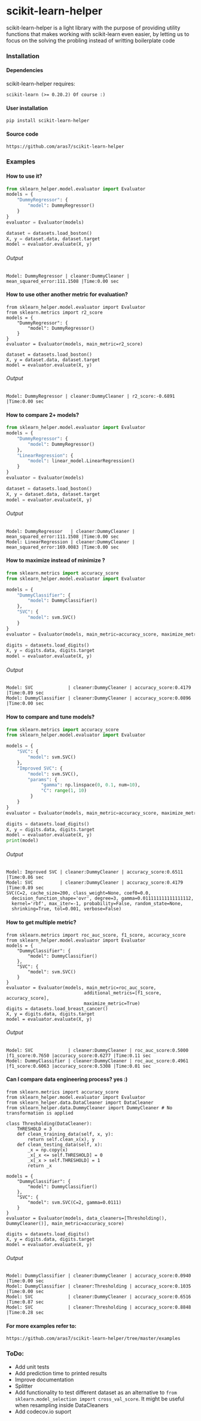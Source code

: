 scikit-learn-helper
============

scikit-learn-helper is a light library with the purpose of providing utility functions that makes working with scikit-learn even easier, by letting us to focus on the solving the probling instead of writting boilerplate code

### Installation

#### Dependencies
scikit-learn-helper requires:

    scikit-learn (>= 0.20.2) Of course :)

#### User installation


    pip install scikit-learn-helper


#### Source code


    https://github.com/aras7/scikit-learn-helper

### Examples

#### How to use it?

```python
from sklearn_helper.model.evaluator import Evaluator
models = {
    "DummyRegressor": {
        "model": DummyRegressor()
    }
}
evaluator = Evaluator(models)

dataset = datasets.load_boston()
X, y = dataset.data, dataset.target
model = evaluator.evaluate(X, y)
```

###### Output

```
Model: DummyRegressor | cleaner:DummyCleaner | mean_squared_error:111.1508 |Time:0.00 sec
```

#### How to use other another metric for evaluation?
```
from sklearn_helper.model.evaluator import Evaluator
from sklearn.metrics import r2_score
models = {
    "DummyRegressor": {
        "model": DummyRegressor()
    }
}
evaluator = Evaluator(models, main_metric=r2_score)

dataset = datasets.load_boston()
X, y = dataset.data, dataset.target
model = evaluator.evaluate(X, y)
```

###### Output
```
Model: DummyRegressor | cleaner:DummyCleaner | r2_score:-0.6891 |Time:0.00 sec
```

#### How to compare 2+ models?

```python
from sklearn_helper.model.evaluator import Evaluator
models = {
    "DummyRegressor": {
        "model": DummyRegressor()
    }, 
    "LinearRegression": {
        "model": linear_model.LinearRegression()
    }
}
evaluator = Evaluator(models)

dataset = datasets.load_boston()
X, y = dataset.data, dataset.target
model = evaluator.evaluate(X, y)

```

###### Output

```
Model: DummyRegressor   | cleaner:DummyCleaner | mean_squared_error:111.1508 |Time:0.00 sec
Model: LinearRegression | cleaner:DummyCleaner | mean_squared_error:169.0083 |Time:0.00 sec
```

#### How to maximize instead of minimize ?

```python
from sklearn.metrics import accuracy_score
from sklearn_helper.model.evaluator import Evaluator

models = {
    "DummyClassifier": {
        "model": DummyClassifier()
    },
    "SVC": {
        "model": svm.SVC()
    }
}
evaluator = Evaluator(models, main_metric=accuracy_score, maximize_metric=True)

digits = datasets.load_digits()
X, y = digits.data, digits.target
model = evaluator.evaluate(X, y)
```

###### Output

```
Model: SVC             | cleaner:DummyCleaner | accuracy_score:0.4179 |Time:0.89 sec
Model: DummyClassifier | cleaner:DummyCleaner | accuracy_score:0.0896 |Time:0.00 sec
```

#### How to compare and tune models?
```python
from sklearn.metrics import accuracy_score
from sklearn_helper.model.evaluator import Evaluator

models = {
    "SVC": {
        "model": svm.SVC()
    },
    "Improved SVC": {
        "model": svm.SVC(),
        "params": {
             "gamma": np.linspace(0, 0.1, num=10),
             "C": range(1, 10)
         }
    }
}
evaluator = Evaluator(models, main_metric=accuracy_score, maximize_metric=True)

digits = datasets.load_digits()
X, y = digits.data, digits.target
model = evaluator.evaluate(X, y)
print(model)
```

###### Output
```
Model: Improved SVC | cleaner:DummyCleaner | accuracy_score:0.6511 |Time:0.86 sec
Model: SVC          | cleaner:DummyCleaner | accuracy_score:0.4179 |Time:0.89 sec
SVC(C=2, cache_size=200, class_weight=None, coef0=0.0,
  decision_function_shape='ovr', degree=3, gamma=0.011111111111111112,
  kernel='rbf', max_iter=-1, probability=False, random_state=None,
  shrinking=True, tol=0.001, verbose=False)
```


#### How to get multiple metric?
```
from sklearn.metrics import roc_auc_score, f1_score, accuracy_score
from sklearn_helper.model.evaluator import Evaluator
models = {
    "DummyClassifier": {
        "model": DummyClassifier()
    },
    "SVC": {
        "model": svm.SVC()
    }
}
evaluator = Evaluator(models, main_metric=roc_auc_score, 
                             additional_metrics=[f1_score, accuracy_score], 
                             maximize_metric=True)
digits = datasets.load_breast_cancer()
X, y = digits.data, digits.target
model = evaluator.evaluate(X, y)
```

###### Output
```
Model: SVC             | cleaner:DummyCleaner | roc_auc_score:0.5000 |f1_score:0.7650 |accuracy_score:0.6277 |Time:0.11 sec
Model: DummyClassifier | cleaner:DummyCleaner | roc_auc_score:0.4961 |f1_score:0.6063 |accuracy_score:0.5308 |Time:0.01 sec
```

#### Can I compare data engineering process? yes :)
```
from sklearn.metrics import accuracy_score
from sklearn_helper.model.evaluator import Evaluator
from sklearn_helper.data.DataCleaner import DataCleaner
from sklearn_helper.data.DummyCleaner import DummyCleaner # No transformation is applied

class Thresholding(DataCleaner):
    THRESHOLD = 3
    def clean_training_data(self, x, y):
        return self.clean_x(x), y
    def clean_testing_data(self, x):
        _x = np.copy(x)
        _x[_x <= self.THRESHOLD] = 0
        _x[_x > self.THRESHOLD] = 1
        return _x

models = {
    "DummyClassifier": {
        "model": DummyClassifier()
    },
    "SVC": {
        "model": svm.SVC(C=2, gamma=0.0111)
    }
}
evaluator = Evaluator(models, data_cleaners=[Thresholding(), DummyCleaner()], main_metric=accuracy_score)

digits = datasets.load_digits()
X, y = digits.data, digits.target
model = evaluator.evaluate(X, y)
```

###### Output
```
Model: DummyClassifier | cleaner:DummyCleaner | accuracy_score:0.0940 |Time:0.00 sec
Model: DummyClassifier | cleaner:Thresholding | accuracy_score:0.1035 |Time:0.00 sec
Model: SVC             | cleaner:DummyCleaner | accuracy_score:0.6516 |Time:0.87 sec
Model: SVC             | cleaner:Thresholding | accuracy_score:0.8848 |Time:0.28 sec
```

#### For more examples refer to:

    https://github.com/aras7/scikit-learn-helper/tree/master/examples


### ToDo:

* Add unit tests
* Add prediction time to printed results
* Improve documentation
 * Splitter
* Add functionality to test different dataset as an alternative to `from sklearn.model_selection import cross_val_score`. It might be useful when resampling inside DataCleaners
* Add codecov.io suport
